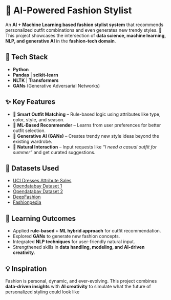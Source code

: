 # 👗 AI-Powered Fashion Stylist

An **AI + Machine Learning based fashion stylist system** that recommends personalized outfit combinations and even generates new trendy styles. 🚀
This project showcases the intersection of **data science, machine learning, NLP, and generative AI** in the **fashion-tech domain**.

## 📌 Tech Stack

* **Python**
* **Pandas** | **scikit-learn**
* **NLTK** | **Transformers**
* **GANs** (Generative Adversarial Networks)

## ✨ Key Features

* 👕 **Smart Outfit Matching** – Rule-based logic using attributes like type, color, style, and season.
* 🤖 **ML-Based Recommender** – Learns from user preferences for better outfit selection.
* 🎨 **Generative AI (GANs)** – Creates trendy new style ideas beyond the existing wardrobe.
* 💬 **Natural Interaction** – Input requests like *“I need a casual outfit for summer”* and get curated suggestions.

## 🔗 Datasets Used

* [UCI Dresses Attribute Sales](https://archive.ics.uci.edu/dataset/289/dresses+attribute+sales)
* [Opendatabay Dataset 1](https://www.opendatabay.com/data/ai-ml/19df62d5-5317-4d7c-9030-b095da5e98a7)
* [Opendatabay Dataset 2](https://www.opendatabay.com/data/ai-ml/4f13e10c-ea3e-4e0e-9472-6e8072bcc791)
* [DeepFashion](https://mmlab.ie.cuhk.edu.hk/projects/DeepFashion.html)
* [Fashionpedia](https://fashionpedia.github.io/home/index.html)

## 🎯 Learning Outcomes

* Applied **rule-based + ML hybrid approach** for outfit recommendation.
* Explored **GANs** to generate new fashion concepts.
* Integrated **NLP techniques** for user-friendly natural input.
* Strengthened skills in **data handling, modeling, and AI-driven creativity**.

## 💡 Inspiration

Fashion is personal, dynamic, and ever-evolving. This project combines **data-driven insights** with **AI creativity** to simulate what the future of personalized styling could look like
